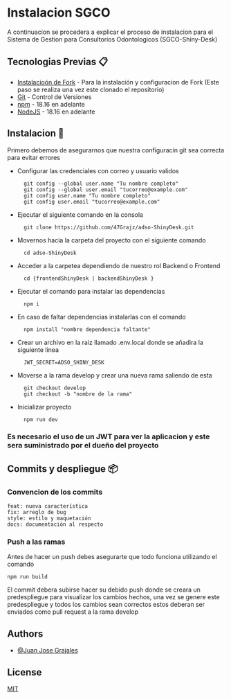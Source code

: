 
# Instalacion SGCO

A continuacion se procedera a explicar el proceso de instalacion para el Sistema de Gestion para Consultorios Odontologicos (SGCO-Shiny-Desk)



## Tecnologias Previas 📋

* [Instalacioón de Fork](https://gist.github.com/villanuevand/xxxxxx) - Para la instalación y configuracion de Fork (Este paso se realiza una vez este clonado el repositorio)
* [Git](https://git-scm.com/book/es/v2/Inicio---Sobre-el-Control-de-Versiones-Instalaci%C3%B3n-de-Git) - Control de Versiones
* [npm](https://www.npmjs.com/package/download?activeTab=readme) - 18.16 en adelante
* [NodeJS](https://nodejs.org/en/download) - 18.16 en adelante



    

    

## Instalacion 🔧

Primero debemos de asegurarnos que nuestra configuracin git sea correcta para evitar errores

- Configurar las credenciales con correo y usuario validos
        
        git config --global user.name "Tu nombre completo"
        git config --global user.email "tucorreo@example.com"
        git config user.name "Tu nombre completo"
        git config user.email "tucorreo@example.com"



- Ejecutar el siguiente comando en la consola

        git clone https://github.com/47Grajz/adso-ShinyDesk.git

- Movernos hacia la carpeta del proyecto con el siguiente comando

        cd adso-ShinyDesk

- Acceder a la carpetea dependiendo de nuestro rol Backend o Frontend

        cd {frontendShinyDesk | backendShinyDesk }

 
- Ejecutar el comando para instalar las dependencias

        npm i

- En caso de faltar dependencias instalarlas con el comando

        npm install "nombre dependencia faltante"


- Crear un archivo en la raiz llamado .env.local donde se añadira la siguiente linea

        JWT_SECRET=ADSO_SHINY_DESK

- Moverse a la rama develop y crear una nueva rama saliendo de esta

        git checkout develop 
        git checkout -b "nombre de la rama"

- Inicializar proyecto

        npm run dev


### Es necesario el uso de un JWT para ver la aplicacion y este sera suministrado por el dueño del proyecto




## Commits y despliegue 📦

### Convencion de los commits

    feat: nueva característica
    fix: arreglo de bug
    style: estilo y maquetación
    docs: documentación al respecto



### Push a las ramas

Antes de hacer un push debes asegurarte que todo funciona utilizando el comando 

    npm run build



El commit debera subirse hacer su debido push donde se creara un predespliegue para visualizar los cambios hechos, una vez se genere este predespliegue y todos los cambios sean correctos estos deberan ser enviados como pull request a la rama develop


## Authors

- [@Juan Jose Grajales](https://www.github.com/47Grajz)


## License

[MIT](https://choosealicense.com/licenses/mit/)

